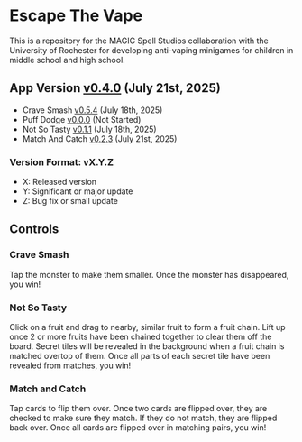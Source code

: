 # Escape The Vape
This is a repository for the MAGIC Spell Studios collaboration with the University of Rochester for developing anti-vaping minigames for children in middle school and high school.

## App Version [v0.4.0](https://github.com/qusr08/UofR-Games/blob/main/APP_CHANGELOG.md) (July 21st, 2025)
* Crave Smash [v0.5.4](https://github.com/qusr08/UofR-Games/blob/main/CRAVESMASH_CHANGELOG.md) (July 18th, 2025)
* Puff Dodge [v0.0.0](https://github.com/qusr08/UofR-Games/blob/main/PUFFDODGE_CHANGELOG.md) (Not Started)
* Not So Tasty [v0.1.1](https://github.com/qusr08/UofR-Games/blob/main/NOTSOTASTY_CHANGELOG.md) (July 18th, 2025)
* Match And Catch [v0.2.3](https://github.com/qusr08/UofR-Games/blob/main/MATCHANDCATCH_CHANGELOG.md) (July 21st, 2025)

### Version Format: vX.Y.Z
* X: Released version
* Y: Significant or major update
* Z: Bug fix or small update

## Controls
### Crave Smash
Tap the monster to make them smaller. Once the monster has disappeared, you win!

### Not So Tasty
Click on a fruit and drag to nearby, similar fruit to form a fruit chain. Lift up once 2 or more fruits have been chained together to clear them off the board. Secret tiles will be revealed in the background when a fruit chain is matched overtop of them. Once all parts of each secret tile have been revealed from matches, you win!

### Match and Catch
Tap cards to flip them over. Once two cards are flipped over, they are checked to make sure they match. If they do not match, they are flipped back over. Once all cards are flipped over in matching pairs, you win!
